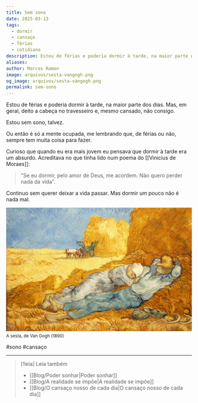 ```yaml
---
title: Sem sono
date: 2025-03-13
tags:
  - dormir
  - cansaço
  - férias
  - cotidiano
description: Estou de férias e poderia dormir à tarde, na maior parte dos dias. Mas, em geral, deito a cabeça no travesseiro e, mesmo cansado, não consigo.
aliases: 
author: Marcos Ramon
image: arquivos/sesta-vangogh.png
og_image: arquivos/sesta-vangogh.png
permalink: sem-sono
---
```

Estou de férias e poderia dormir à tarde, na maior parte dos dias. Mas, em geral, deito a cabeça no travesseiro e, mesmo cansado, não consigo.

Estou sem sono, talvez.

Ou então é só a mente ocupada, me lembrando que, de férias ou não, sempre tem muita coisa para fazer.

Curioso que quando eu era mais jovem eu pensava que dormir à tarde era um absurdo. Acreditava no que tinha lido num poema do [[Vinicius de Moraes]]: 

> "Se eu dormir, pelo amor de Deus, me acordem. Não quero perder nada da vida".

Continuo sem querer deixar a vida passar. Mas dormir um pouco não é nada mal.

<img src="/assets/img/arquivos/sesta-vangogh.png">
<small>A sesta, de Van Gogh (1890)</small>

#sono #cansaço 

---

> [!leia] Leia também
> - [[Blog/Poder sonhar|Poder sonhar]]
> - [[Blog/A realidade se impõe|A realidade se impõe]]
> - [[Blog/O cansaço nosso de cada dia|O cansaço nosso de cada dia]]